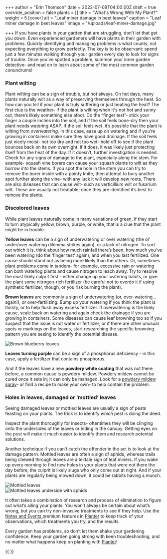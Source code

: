 +++
author = "Erin Thomson"
date = 2022-07-09T04:00:00Z
draft = true
override_position = false
plants = []
title = "What's Wrong With My Plant?"
weight = 5
[cover]
alt = "Leaf miner damage in beet leaves"
caption = "Leaf miner damage in beet leaves"
image = "/uploads/leaf-miner-damage.jpg"

+++
If you have plants in your garden that are struggling, don’t let that get you down. Even experienced gardeners will have plants in their garden with problems. Quickly identifying and managing problems is what counts, not expecting everything to grow perfectly. The key is to be observant: spend just a few minutes walking through your garden every day to look for signs of trouble. Once you’ve spotted a problem, summon your inner garden detective- and read on to learn about some of the most common garden conundrums!

### Plant wilting

Plant wilting can be a sign of trouble, but not always. On hot days, many plants naturally wilt as a way of preserving themselves through the heat. So how can you tell if your plant is truly suffering or just beating the heat? The first clue is the weather- if the plant is wilting when it's not hot and sunny out, there’s likely something else afoot. Do the “finger test”- stick your finger a couple inches into the soil, and if the soil feels bone-dry then your plant needs watering ASAP. If the soil feels wet, it’s possible that the plant is wilting from _overwatering_. In this case, ease up on watering and if you’re growing in containers make sure they have good drainage. If the soil feels just nicely moist- not too dry and not too wet- hold off to see if the plant bounces back on its own overnight. If it does, it was likely just protecting itself from the heat of the day. If it doesn’t, further investigation is needed. Check for any signs of damage to the plant, especially along the stem. For example- squash vine borers can cause your squash plants to wilt as they burrow into the stems. If you spot the hole in the stem you can try to remove the borer inside with a pointy knife, then attempt to bury another spot further along the vine- with any luck it will develop new roots. There are also diseases that can cause wilt- such as verticillium wilt or fusarium wilt. These are usually not treatable; once they are identified it’s best to remove the plants.

### Discolored leaves

While plant leaves naturally come in many variations of green, if they start to turn atypically yellow, brown, purple, or white, that is a clue that the plant might be in trouble.

**Yellow leaves** can be a sign of underwatering or over watering (the ol’ under/over watering dilemma strikes again), or a lack of nitrogen. To sort out which it is, think about how much rainfall there’s been, how much you’ve been watering (do the ‘finger test’ again), and when you last fertilized. One cause should stand out as being more likely than the others. Or, sometimes plant problems come in tandem- for example, excessive rain or watering can both waterlog plants and cause nitrogen to leach away. Try to resolve the most likely culprit first - either change up your watering habits, or give the plant some nitrogen-rich fertilizer (be careful not to overdo it if using synthetic fertilizer, though, or you risk burning the plant).

**Brown leaves** are commonly a sign of underwatering (or, over-watering…again!), or over-fertilizing. Bump up your watering if you think the plant is thirsty, or to help flush away excess fertilizer. If overwatering is the likely cause, scale back on watering and again check the drainage if you are growing in containers. Some diseases can cause leaf browning too so if you suspect that the issue is not water or fertilizer, or if there are other unusual spots or markings on the leaves, start researching the specific browning pattern you are seeing to identify the potential disease.

![Brown blueberry leaves](/uploads/brown-leaves.jpg)

**Leaves turning purple** can be a sign of a phosphorus deficiency - in this case, apply a fertilizer that contains phosphorus.

And if the leaves have a new **powdery white coating** that was not there before, a common cause is powdery mildew. Powdery mildew cannot be cured once it sets in; it can only be managed. Look for a [powdery mildew spray](https://www.amazon.com/s?k=powdery+mildew+spray)- or find a recipe to make your own- to help contain the problem.

### Holes in leaves, damaged or ‘mottled’ leaves

Seeing damaged leaves or mottled leaves are usually a sign of pests feasting on your plants. The trick is to identify _which_ pest is doing the deed.

Inspect the plant thoroughly for insects- oftentimes they will be clinging onto the undersides of the leaves or hiding in the canopy. Getting eyes on the pest will make it much easier to identify them and research potential solutions.

Another technique if you can’t catch the offender in the act is to look at the damage pattern. Mottled leaves are often a sign of aphids, whereas trails being chewed through leaves are a telltale sign of leaf miners. If you wake up every morning to find new holes in your plants that were not there the day before, the culprit is likely slugs who only come out at night. And if your plants are regularly being mowed down, it could be rabbits having a munch.

![Mottled leaves](/uploads/mottled-leaves.jpg)  
![Mottled leaves underside with aphids](/uploads/aphids-on-leaf.jpg)

It often takes a combination of research and process of elimination to figure out what’s ailing your plants. You won’t always be certain about what’s wrong, but you can try non-invasive treatments to see if they help. Use the [Notes and Events ](https://info.planter.garden/premium/#notes-and-events)premium features in [Planter](https://planter.garden/) to keep track of your observations, which treatments you try, and the results.

Every garden has problems, so don’t let them shake your gardening confidence. Keep your garden going strong with keen troubleshooting, and no matter what happens keep on planting with [Planter](https://planter.garden/)!

{{ <affiliate> }}